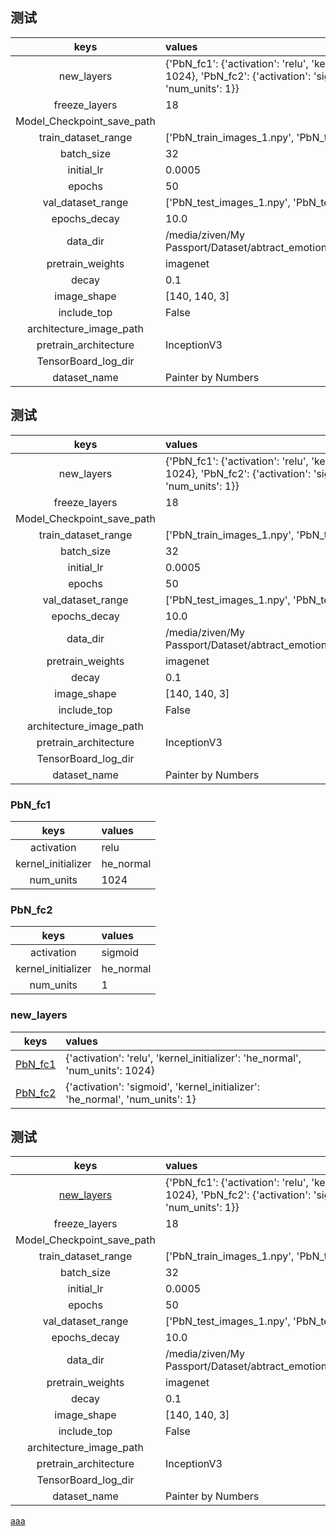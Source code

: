 ## 测试
|keys|values|
|:--:|:-----|
|new_layers|{'PbN_fc1': {'activation': 'relu', 'kernel_initializer': 'he_normal', 'num_units': 1024}, 'PbN_fc2': {'activation': 'sigmoid', 'kernel_initializer': 'he_normal', 'num_units': 1}}|
|freeze_layers|18|
|Model_Checkpoint_save_path||
|train_dataset_range|['PbN_train_images_1.npy', 'PbN_train_images_3.npy']|
|batch_size|32|
|initial_lr|0.0005|
|epochs|50|
|val_dataset_range|['PbN_test_images_1.npy', 'PbN_test_images_3.npy']|
|epochs_decay|10.0|
|data_dir|/media/ziven/My Passport/Dataset/abtract_emotion/data/140x140_Mart_devArt_distribution/|
|pretrain_weights|imagenet|
|decay|0.1|
|image_shape|[140, 140, 3]|
|include_top|False|
|architecture_image_path||
|pretrain_architecture|InceptionV3|
|TensorBoard_log_dir||
|dataset_name|Painter by Numbers|
## 测试
|keys|values|
|:--:|:-----|
|new_layers|{'PbN_fc1': {'activation': 'relu', 'kernel_initializer': 'he_normal', 'num_units': 1024}, 'PbN_fc2': {'activation': 'sigmoid', 'kernel_initializer': 'he_normal', 'num_units': 1}}|
|freeze_layers|18|
|Model_Checkpoint_save_path||
|train_dataset_range|['PbN_train_images_1.npy', 'PbN_train_images_3.npy']|
|batch_size|32|
|initial_lr|0.0005|
|epochs|50|
|val_dataset_range|['PbN_test_images_1.npy', 'PbN_test_images_3.npy']|
|epochs_decay|10.0|
|data_dir|/media/ziven/My Passport/Dataset/abtract_emotion/data/140x140_Mart_devArt_distribution/|
|pretrain_weights|imagenet|
|decay|0.1|
|image_shape|[140, 140, 3]|
|include_top|False|
|architecture_image_path||
|pretrain_architecture|InceptionV3|
|TensorBoard_log_dir||
|dataset_name|Painter by Numbers|
### PbN_fc1
|keys|values|
|:--:|:-----|
|activation|relu|
|kernel_initializer|he_normal|
|num_units|1024|
### PbN_fc2
|keys|values|
|:--:|:-----|
|activation|sigmoid|
|kernel_initializer|he_normal|
|num_units|1|
### new_layers
|keys|values|
|:--:|:-----|
|[PbN_fc1](#PbN_fc1)|{'activation': 'relu', 'kernel_initializer': 'he_normal', 'num_units': 1024}|
|[PbN_fc2](#PbN_fc2)|{'activation': 'sigmoid', 'kernel_initializer': 'he_normal', 'num_units': 1}|
## 测试
|keys|values|
|:--:|:-----|
|[new_layers](#new_layers)|{'PbN_fc1': {'activation': 'relu', 'kernel_initializer': 'he_normal', 'num_units': 1024}, 'PbN_fc2': {'activation': 'sigmoid', 'kernel_initializer': 'he_normal', 'num_units': 1}}|
|freeze_layers|18|
|Model_Checkpoint_save_path||
|train_dataset_range|['PbN_train_images_1.npy', 'PbN_train_images_3.npy']|
|batch_size|32|
|initial_lr|0.0005|
|epochs|50|
|val_dataset_range|['PbN_test_images_1.npy', 'PbN_test_images_3.npy']|
|epochs_decay|10.0|
|data_dir|/media/ziven/My Passport/Dataset/abtract_emotion/data/140x140_Mart_devArt_distribution/|
|pretrain_weights|imagenet|
|decay|0.1|
|image_shape|[140, 140, 3]|
|include_top|False|
|architecture_image_path||
|pretrain_architecture|InceptionV3|
|TensorBoard_log_dir||
|dataset_name|Painter by Numbers|

[aaa](#new_layers)
